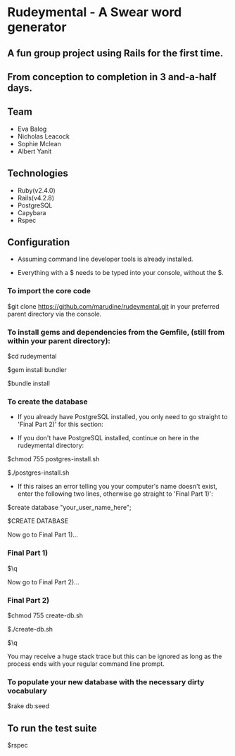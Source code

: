 # Rudeymental - A Swear word generator

## A fun group project using Rails for the first time.
## From conception to completion in 3 and-a-half days.

## Team

- Eva Balog
- Nicholas Leacock
- Sophie Mclean
- Albert Yanit


## Technologies

- Ruby(v2.4.0)
- Rails(v4.2.8)
- PostgreSQL
- Capybara
- Rspec


## Configuration

- Assuming command line developer tools is already installed.

- Everything with a $ needs to be typed into your console, without the $.


### To import the core code

$git clone https://github.com/marudine/rudeymental.git in your preferred parent directory via the console.

### To install gems and dependencies from the Gemfile, (still from within your parent directory):

$cd rudeymental

$gem install bundler

$bundle install


### To create the database

- If you already have PostgreSQL installed, you only need to go straight to 'Final Part 2)' for this section:

- If you don't have PostgreSQL installed, continue on here in the rudeymental directory:

$chmod 755 postgres-install.sh

$./postgres-install.sh

- If this raises an error telling you your computer's name doesn't exist, enter the following two lines, otherwise go straight to 'Final Part 1)':

$create database "your_user_name_here";

$CREATE DATABASE

Now go to Final Part 1)...


### Final Part 1)  

$\q

Now go to Final Part 2)...


### Final Part 2)

$chmod 755 create-db.sh

$./create-db.sh

$\q

You may receive a huge stack trace but this can be ignored as long as the process ends with your regular command line prompt.


### To populate your new database with the necessary dirty vocabulary

$rake db:seed


## To run the test suite

$rspec

